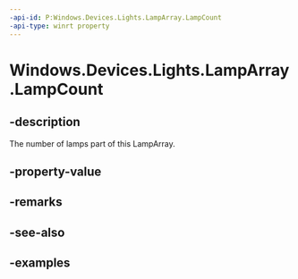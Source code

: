 ```yaml
---
-api-id: P:Windows.Devices.Lights.LampArray.LampCount
-api-type: winrt property
---
```


<!-- Property syntax.
public int LampCount { get; }
-->

# Windows.Devices.Lights.LampArray.LampCount

## -description
The number of lamps part of this LampArray.
## -property-value

## -remarks

## -see-also

## -examples

